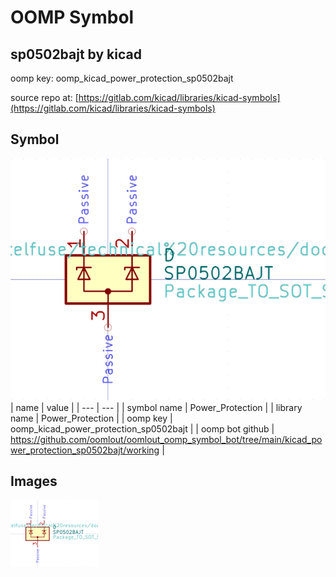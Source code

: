 # OOMP Symbol  
## sp0502bajt  by kicad  
  
oomp key: oomp_kicad_power_protection_sp0502bajt  
  
source repo at: [https://gitlab.com/kicad/libraries/kicad-symbols](https://gitlab.com/kicad/libraries/kicad-symbols)  
## Symbol  
  
[![working.png](working_600.png)](working.png)  
| name | value | 
| --- | --- | 
| symbol name | Power_Protection | 
| library name | Power_Protection | 
| oomp key | oomp_kicad_power_protection_sp0502bajt | 
| oomp bot github | https://github.com/oomlout/oomlout_oomp_symbol_bot/tree/main/kicad_power_protection_sp0502bajt/working | 
## Images  
  
[![working.png](working_140.png)](working.png)  
